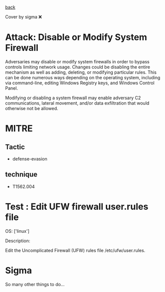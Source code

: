 [back](../index.md)

Cover by sigma :x: 

# Attack: Disable or Modify System Firewall

 Adversaries may disable or modify system firewalls in order to bypass controls limiting network usage. Changes could be disabling the entire mechanism as well as adding, deleting, or modifying particular rules. This can be done numerous ways depending on the operating system, including via command-line, editing Windows Registry keys, and Windows Control Panel.

Modifying or disabling a system firewall may enable adversary C2 communications, lateral movement, and/or data exfiltration that would otherwise not be allowed. 

# MITRE
## Tactic
  - defense-evasion

## technique
  - T1562.004

# Test : Edit UFW firewall user.rules file

OS: ['linux']

Description:

 Edit the Uncomplicated Firewall (UFW) rules file /etc/ufw/user.rules.


# Sigma

 So many other things to do...